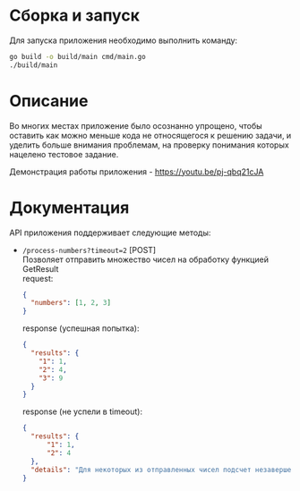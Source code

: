 # Сборка и запуск

Для запуска приложения необходимо выполнить команду:

```bash
go build -o build/main cmd/main.go
./build/main
```

# Описание

Во многих местах приложение было осознанно упрощено, чтобы оставить
как можно меньше кода не относящегося к решению задачи, и уделить больше
внимания проблемам, на проверку понимания которых нацелено тестовое задание.

Демонстрация работы приложения - https://youtu.be/pj-qbq21cJA

# Документация

API приложения поддерживает следующие методы:

- `/process-numbers?timeout=2` [POST]  
  Позволяет отправить множество чисел на обработку функцией GetResult  
  request:
  ```json
  {
    "numbers": [1, 2, 3]
  }
  ```
  response (успешная попытка):
  ```json
  {
    "results": {
      "1": 1,
      "2": 4,
      "3": 9
    }
  }
  ```
  response (не успели в timeout):
    ```json
  {
      "results": {
          "1": 1,
          "2": 4
      },
      "details": "Для некоторых из отправленных чисел подсчет незавершен и находится в процессе"
  }
  ```